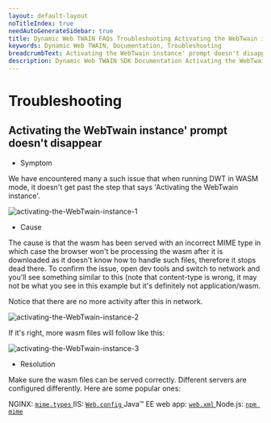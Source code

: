 ```yaml
---
layout: default-layout
noTitleIndex: true
needAutoGenerateSidebar: true
title: Dynamic Web TWAIN FAQs Troubleshooting Activating the WebTwain instance' prompt doesn't disappear
keywords: Dynamic Web TWAIN, Documentation, Troubleshooting
breadcrumbText: Activating the WebTwain instance' prompt doesn't disappear
description: Dynamic Web TWAIN SDK Documentation Activating the WebTwain instance' prompt doesn't disappear
---
```


# Troubleshooting

## Activating the WebTwain instance' prompt doesn't disappear

- Symptom

We have encountered many a such issue that when running DWT in WASM mode, it doesn't get past the step that says 'Activating the WebTwain instance'.

![activating-the-WebTwain-instance-1]({{site.assets}}imgs/activating-the-WebTwain-instance-1.png)

- Cause

The cause is that the wasm has been served with an incorrect MIME type in which case the browser won't be processing the wasm after it is downloaded as it doesn't know how to handle such files, therefore it stops dead there. To confirm the issue, open dev tools and switch to network and you'll see something similar to this (note that content-type is wrong, it may not be what you see in this example but it's definitely not application/wasm.

Notice that there are no more activity after this in network.

![activating-the-WebTwain-instance-2]({{site.assets}}imgs/activating-the-WebTwain-instance-2.png)

If it's right, more wasm files will follow like this:

![activating-the-WebTwain-instance-3]({{site.assets}}imgs/activating-the-WebTwain-instance-3.png)

- Resolution

Make sure the wasm files can be served correctly. Different servers are configured differently. Here are some popular ones:

NGINX: [ `mime.types` ](https://www.nginx.com/resources/wiki/start/topics/examples/full/#mime-types)
IIS: [ `Web.config` ](https://docs.microsoft.com/en-us/iis/configuration/system.webserver/staticcontent/mimemap#how-to-add-a-mime-type-to-a-web-site-or-application)
Java™ EE web app: [ `web.xml` ](https://docs.oracle.com/cd/E24329_01/web.1211/e21049/web_xml.htm#WBAPP533)
Node.js: [ `npm mime` ](https://www.npmjs.com/package/mime-types)
